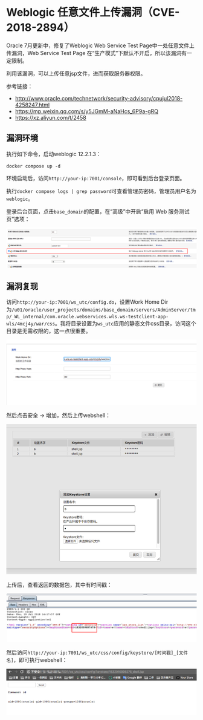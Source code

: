 # Weblogic 任意文件上传漏洞（CVE-2018-2894）



Oracle 7月更新中，修复了Weblogic Web Service Test Page中一处任意文件上传漏洞，Web Service Test Page 在“生产模式”下默认不开启，所以该漏洞有一定限制。

利用该漏洞，可以上传任意jsp文件，进而获取服务器权限。

参考链接：

- http://www.oracle.com/technetwork/security-advisory/cpujul2018-4258247.html
- https://mp.weixin.qq.com/s/y5JGmM-aNaHcs_6P9a-gRQ
- https://xz.aliyun.com/t/2458

## 漏洞环境



执行如下命令，启动weblogic 12.2.1.3：

```
docker compose up -d
```



环境启动后，访问`http://your-ip:7001/console`，即可看到后台登录页面。

执行`docker compose logs | grep password`可查看管理员密码，管理员用户名为`weblogic`。

登录后台页面，点击`base_domain`的配置，在“高级”中开启“启用 Web 服务测试页”选项：

[![img](https://github.com/vulhub/vulhub/raw/master/weblogic/CVE-2018-2894/img/1.png)](https://github.com/vulhub/vulhub/blob/master/weblogic/CVE-2018-2894/img/1.png)

## 漏洞复现



访问`http://your-ip:7001/ws_utc/config.do`，设置Work Home Dir为`/u01/oracle/user_projects/domains/base_domain/servers/AdminServer/tmp/_WL_internal/com.oracle.webservices.wls.ws-testclient-app-wls/4mcj4y/war/css`。我将目录设置为`ws_utc`应用的静态文件css目录，访问这个目录是无需权限的，这一点很重要。

[![img](https://github.com/vulhub/vulhub/raw/master/weblogic/CVE-2018-2894/img/2.png)](https://github.com/vulhub/vulhub/blob/master/weblogic/CVE-2018-2894/img/2.png)

然后点击安全 -> 增加，然后上传webshell：

[![img](https://github.com/vulhub/vulhub/raw/master/weblogic/CVE-2018-2894/img/3.png)](https://github.com/vulhub/vulhub/blob/master/weblogic/CVE-2018-2894/img/3.png)

上传后，查看返回的数据包，其中有时间戳：

[![img](https://github.com/vulhub/vulhub/raw/master/weblogic/CVE-2018-2894/img/4.png)](https://github.com/vulhub/vulhub/blob/master/weblogic/CVE-2018-2894/img/4.png)

然后访问`http://your-ip:7001/ws_utc/css/config/keystore/[时间戳]_[文件名]`，即可执行webshell：

[![img](https://github.com/vulhub/vulhub/raw/master/weblogic/CVE-2018-2894/img/5.png)](https://github.com/vulhub/vulhub/blob/master/weblogic/CVE-2018-2894/img/5.png)